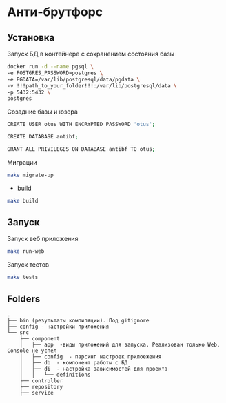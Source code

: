 # Анти-брутфорс

## Установка
Запуск БД в контейнере c сохранением состояния базы
```bash
docker run -d --name pgsql \
-e POSTGRES_PASSWORD=postgres \
-e PGDATA=/var/lib/postgresql/data/pgdata \
-v !!!path_to_your_folder!!!:/var/lib/postgresql/data \
-p 5432:5432 \
postgres
```

Созадние базы и юзера

```bash
CREATE USER otus WITH ENCRYPTED PASSWORD 'otus';

CREATE DATABASE antibf;

GRANT ALL PRIVILEGES ON DATABASE antibf TO otus;
```

 Миграции

```bash
make migrate-up
```

* build

```bash
make build
```

## Запуск

Запуск веб приложения

```bash
make run-web
```
Запуск тестов

```bash
make tests
```

## Folders

```
.
├── bin (результаты компиляции). Под gitignore
├── config - настройки приложения
└── src
    ├── component
    │   ├── app  -виды приложений для запуска. Реализован только Web, Console не успел
    │   ├── config  - парсинг настроек прилоежения
    │   ├── db  - компонент работы с БД
    │   ├── di  - настройка зависимостей для проекта
    │   │   └── definitions
    ├── controller 
    ├── repository
    ├── service


```